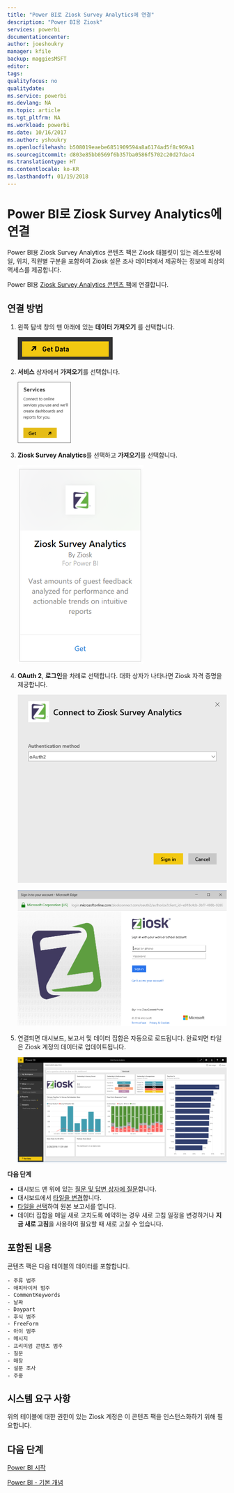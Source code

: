 ```yaml
---
title: "Power BI로 Ziosk Survey Analytics에 연결"
description: "Power BI용 Ziosk"
services: powerbi
documentationcenter: 
author: joeshoukry
manager: kfile
backup: maggiesMSFT
editor: 
tags: 
qualityfocus: no
qualitydate: 
ms.service: powerbi
ms.devlang: NA
ms.topic: article
ms.tgt_pltfrm: NA
ms.workload: powerbi
ms.date: 10/16/2017
ms.author: yshoukry
ms.openlocfilehash: b508019eaebe6851909594a8a6174ad5f8c969a1
ms.sourcegitcommit: d803e85bb0569f6b357ba0586f5702c20d27dac4
ms.translationtype: HT
ms.contentlocale: ko-KR
ms.lasthandoff: 01/19/2018
---
```

# <a name="connect-to-ziosk-survey-analytics-with-power-bi"></a>Power BI로 Ziosk Survey Analytics에 연결
Power BI용 Ziosk Survey Analytics 콘텐츠 팩은 Ziosk 태블릿이 있는 레스토랑에 일, 위치, 직원별 구분을 포함하여 Ziosk 설문 조사 데이터에서 제공하는 정보에 최상의 액세스를 제공합니다.

Power BI용 [Ziosk Survey Analytics 콘텐츠 팩](https://app.powerbi.com/getdata/services/ziosk-survey-analytics)에 연결합니다.

## <a name="how-to-connect"></a>연결 방법
1. 왼쪽 탐색 창의 맨 아래에 있는 **데이터 가져오기** 를 선택합니다.  
   
    ![](media/service-connect-to-ziosk/getdata.png)
2. **서비스** 상자에서 **가져오기**를 선택합니다.  
   
    ![](media/service-connect-to-ziosk/services.png)
3. **Ziosk Survey Analytics**를 선택하고 **가져오기**를 선택합니다.  
   
    ![](media/service-connect-to-ziosk/ziosk.png)
4. **OAuth 2**, **로그인**을 차례로 선택합니다. 대화 상자가 나타나면 Ziosk 자격 증명을 제공합니다.
   
    ![](media/service-connect-to-ziosk/creds.png)
   
    ![](media/service-connect-to-ziosk/creds2.png)
5. 연결되면 대시보드, 보고서 및 데이터 집합은 자동으로 로드됩니다. 완료되면 타일은 Ziosk 계정의 데이터로 업데이트됩니다.
   
    ![](media/service-connect-to-ziosk/dashboard.png)

**다음 단계**

* 대시보드 맨 위에 있는 [질문 및 답변 상자에 질문](power-bi-q-and-a.md)합니다.
* 대시보드에서 [타일을 변경](service-dashboard-edit-tile.md)합니다.
* [타일을 선택](service-dashboard-tiles.md)하여 원본 보고서를 엽니다.
* 데이터 집합을 매일 새로 고치도록 예약하는 경우 새로 고침 일정을 변경하거나 **지금 새로 고침**을 사용하여 필요할 때 새로 고칠 수 있습니다.

## <a name="whats-included"></a>포함된 내용
콘텐츠 팩은 다음 테이블의 데이터를 포함합니다.  

    - 주류 범주  
    - 애피타이저 범주  
    - CommentKeywords  
    - 날짜  
    - Daypart  
    - 후식 범주  
    - FreeForm  
    - 아이 범주  
    - 메시지  
    - 프리미엄 콘텐츠 범주  
    - 질문  
    - 매장  
    - 설문 조사  
    - 주중  


## <a name="system-requirements"></a>시스템 요구 사항
위의 테이블에 대한 권한이 있는 Ziosk 계정은 이 콘텐츠 팩을 인스턴스화하기 위해 필요합니다.

## <a name="next-steps"></a>다음 단계
[Power BI 시작](service-get-started.md)

[Power BI - 기본 개념](service-basic-concepts.md)

